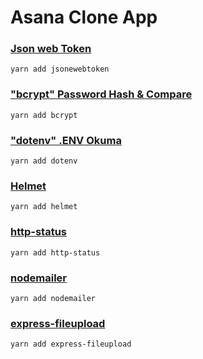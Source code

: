 # Asana Clone App


### [Json web Token](https://www.npmjs.com/package/jsonwebtoken)

```
yarn add jsonewebtoken
```

### ["bcrypt" Password Hash & Compare](https://www.npmjs.com/package/bcrypt)
```
yarn add bcrypt
```

### ["dotenv" .ENV Okuma](https://www.npmjs.com/package/dotenv)
```
yarn add dotenv
```

### [Helmet](https://www.npmjs.com/package/helmet)
```
yarn add helmet
```

### [http-status](https://www.npmjs.com/package/http-status)
```
yarn add http-status
```
### [nodemailer](https://nodemailer.com/about/)
```
yarn add nodemailer
```
### [express-fileupload](https://www.npmjs.com/package/express-fileupload)
```
yarn add express-fileupload
```



